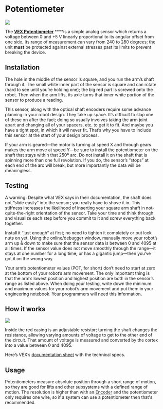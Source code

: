 # Potentiometer

![](https://phabricator.purduesigbots.com/file/data/ftan5koigk6lnucqdhx7/PHID-FILE-k3c33rkyjx5xmpmwbgiq/vex_potentiometer.jpg)

The [**VEX Potentiometer**](https://www.vexrobotics.com/276-2216.html) ****is a simple analog sensor which returns a voltage between 0 and +5 V linearly proportional to its angular offset from one side. Its range of measurement can vary from 240 to 280 degrees; the unit **must** be protected against external stresses past its limits to prevent breaking the device.

## Installation

The hole in the middle of the sensor is square, and you run the arm’s shaft through it. The small white inner part of the sensor is square and can rotate \(hard to see until you’re holding one\); the big red part is screwed onto the robot. Then when the arm lifts, its axle turns that inner white portion of the sensor to produce a reading.

This sensor, along with the optical shaft encoders require some advance planning in your robot design. They take up space. It’s difficult to slap one of these on after the fact; doing so usually involves taking the arm joint apart and changing all of your spacers, etc. to get it to fit. And maybe you have a tight spot, in which it will never fit. That’s why you have to include this sensor at the start of your design process.

If your arm is geared—the motor is turning at speed X and through gears makes the arm move at speed Y—be sure to install the potentiometer on the shaft that stays within that 250º arc. Do not install it on the shaft that is spinning more than one full revolution. If you do, the sensor’s “stops” at each end of the arc will break, but more importantly the data will be meaningless.

## Testing

A warning: Despite what VEX says in their documentation, the shaft does not “slide easily” into the sensor; you really have to shove it in. This stiffness increases the likelihood of inserting your square arm shaft in not-quite-the-right orientation of the sensor. Take your time and think through and visualize each step before you commit to it and screw everything back together.

Install it “just enough” at first; no need to tighten it completely or put lock nuts on yet. Using the online/debugger window, manually move your robot’s arm up & down to make sure that the sensor data is between 0 and 4095 at all times. If the sensor value does not move smoothly through the range—it stays at one number for a long time, or has a gigantic jump—then you’ve got it on the wrong way.

Your arm’s potentiometer values \(POT, for short\) don’t need to start at zero at the bottom of your robot’s arm movement. The only important thing is that the arm’s lowest position and highest position are both in the sensor’s range as listed above. When doing your testing, write down the minimum and maximum values for your robot’s arm movement and put them in your engineering notebook. Your programmers will need this information.

## How it works

[![](https://phabricator.purduesigbots.com/file/data/lotrmul3zkupy6irjepq/PHID-FILE-dtmfgwr2umqja5elkbyk/potentiometer_inside-300x200.jpg)](https://phabricator.purduesigbots.com/file/data/lotrmul3zkupy6irjepq/PHID-FILE-dtmfgwr2umqja5elkbyk/potentiometer_inside-300x200.jpg)

Inside the red casing is an adjustable resistor; turning the shaft changes the resistance, allowing varying amounts of voltage to get to the other end of the circuit. That amount of voltage is measured and converted by the cortex into a value between 0 and 4095.

Here’s VEX’s [documentation sheet](https://content.vexrobotics.com/docs/instructions/276-2216-inst-0312.pdf) with the technical specs.

## Usage

Potentiometers measure absolute position through a short range of motion, so they are good for lifts and other subsystems with a defined range of motion. The resolution is higher than with an [Encoder](encoder.md) and the potentiometer only requires one wire, so if a system can use a potentiometer then that's recommended.

